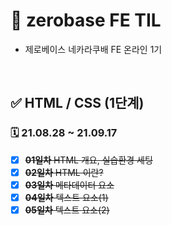 # 📌 zerobase FE TIL
- 제로베이스 네카라쿠배 FE 온라인 1기  

<br>

## ✅ HTML / CSS (1단계) 
### 🗓 21.08.28 ~ 21.09.17
- [x]  ~~**01일차** HTML 개요, 실습환경 세팅~~
- [x]  ~~**02일차** HTML 이란?~~ 
- [x]  ~~**03일차** 메타데이터 요소~~
- [x]  ~~**04일차** 텍스트 요소(1)~~
- [x]  ~~**05일차** 텍스트 요소(2)~~